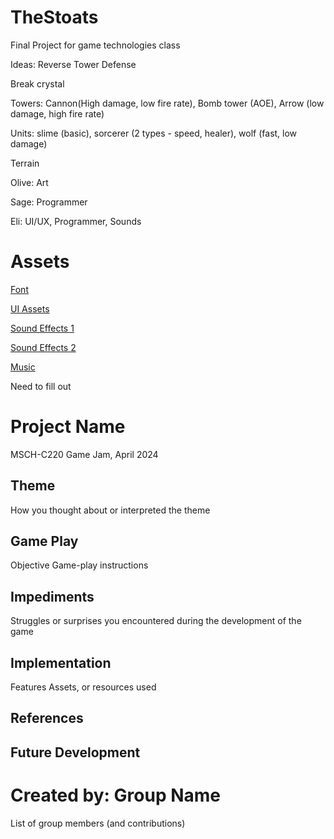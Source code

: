# TheStoats
 Final Project for game technologies class

Ideas:
Reverse Tower Defense

Break crystal

Towers: Cannon(High damage, low fire rate), Bomb tower (AOE), Arrow (low damage, high fire rate)

Units: slime (basic), sorcerer (2 types - speed, healer), wolf (fast, low damage)

Terrain

Olive: Art

Sage: Programmer

Eli: UI/UX, Programmer, Sounds


# Assets
[Font](https://assetstore.unity.com/packages/2d/fonts/free-pixel-font-thaleah-140059)

[UI Assets](https://assetstore.unity.com/packages/2d/gui/icons/2d-simple-ui-pack-218050)

[Sound Effects 1](https://pixabay.com/)

[Sound Effects 2](https://quicksounds.com/)

[Music](https://youfulca.com/en/2022/08/10/8bit-battle03/)


Need to fill out

# Project Name
MSCH-C220 Game Jam, April 2024

## Theme
How you thought about or interpreted the theme

## Game Play
Objective
Game-play instructions

## Impediments
Struggles or surprises you encountered during the development of the game

## Implementation
Features
Assets, or resources used

## References

## Future Development

# Created by: Group Name
List of group members (and contributions)
